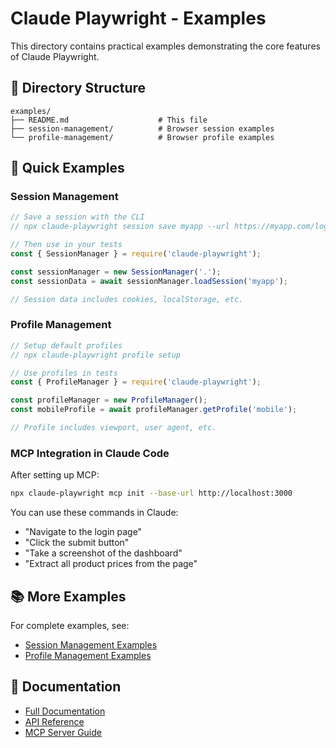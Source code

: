 # Claude Playwright - Examples

This directory contains practical examples demonstrating the core features of Claude Playwright.

## 📁 Directory Structure

```
examples/
├── README.md                    # This file
├── session-management/          # Browser session examples
└── profile-management/          # Browser profile examples  
```

## 🚀 Quick Examples

### Session Management

```javascript
// Save a session with the CLI
// npx claude-playwright session save myapp --url https://myapp.com/login

// Then use in your tests
const { SessionManager } = require('claude-playwright');

const sessionManager = new SessionManager('.');
const sessionData = await sessionManager.loadSession('myapp');

// Session data includes cookies, localStorage, etc.
```

### Profile Management

```javascript
// Setup default profiles
// npx claude-playwright profile setup

// Use profiles in tests
const { ProfileManager } = require('claude-playwright');

const profileManager = new ProfileManager();
const mobileProfile = await profileManager.getProfile('mobile');

// Profile includes viewport, user agent, etc.
```

### MCP Integration in Claude Code

After setting up MCP:
```bash
npx claude-playwright mcp init --base-url http://localhost:3000
```

You can use these commands in Claude:
- "Navigate to the login page"
- "Click the submit button"
- "Take a screenshot of the dashboard"
- "Extract all product prices from the page"

## 📚 More Examples

For complete examples, see:
- [Session Management Examples](session-management/)
- [Profile Management Examples](profile-management/)

## 🔗 Documentation

- [Full Documentation](../README.md)
- [API Reference](../docs/api.md)
- [MCP Server Guide](../docs/MCP_SERVER.md)